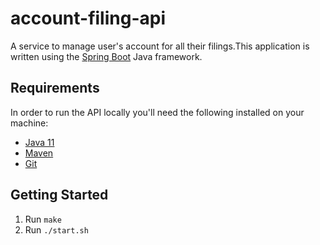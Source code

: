 # account-filing-api
A service to manage user's account for all their filings.This application is written using the [Spring Boot](http://projects.spring.io/spring-boot/) Java framework.

## Requirements
In order to run the API locally you'll need the following installed on your machine:

- [Java 11](https://www.oracle.com/uk/java/technologies/javase/jdk11-archive-downloads.html)
- [Maven](https://maven.apache.org/download.cgi)
- [Git](https://git-scm.com/downloads)

## Getting Started
1. Run `make`
2. Run `./start.sh`
